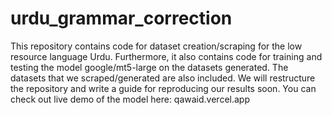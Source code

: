 # urdu_grammar_correction
This repository contains code for dataset creation/scraping for the low resource language Urdu. Furthermore, it also contains code for training and testing the model google/mt5-large on the datasets generated. The datasets that we scraped/generated are also included. We will restructure the repository and write a guide for reproducing our results soon. You can check out live demo of the model here: qawaid.vercel.app
